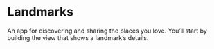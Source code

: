 # Landmarks
An app for discovering and sharing the places you love. You’ll start by building the view that shows a landmark’s details.
